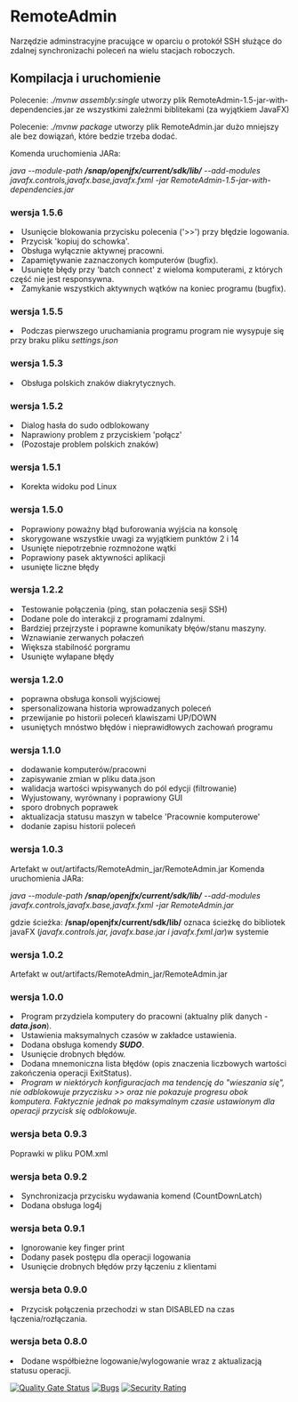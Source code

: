 # RemoteAdmin
Narzędzie adminstracyjne pracujące w oparciu o protokół SSH służące do zdalnej synchronizachi poleceń na wielu stacjach roboczych.

## Kompilacja i uruchomienie
<p>Polecenie: 
<i>./mvnw assembly:single</i>
utworzy plik RemoteAdmin-1.5-jar-with-dependencies.jar ze wszystkimi zależnmi biblitekami (za wyjątkiem JavaFX)
</p>
<p>Polecenie: 
<i>./mvnw package</i>
utworzy plik RemoteAdmin.jar dużo mniejszy ale bez dowiązań, które bedzie trzeba dodać.
</p>

Komenda uruchomienia JARa:
<p>
<i>java --module-path <b>/snap/openjfx/current/sdk/lib/</b> --add-modules javafx.controls,javafx.base,javafx.fxml -jar RemoteAdmin-1.5-jar-with-dependencies.jar</i>
</p>

### wersja 1.5.6
<li>Usunięcie blokowania przycisku polecenia ('>>') przy błędzie logowania.</li>
<li>Przycisk 'kopiuj do schowka'.</li>
<li>Obsługa wyłącznie aktywnej pracowni.</li>
<li>Zapamiętywanie zaznaczonych komputerów (bugfix).</li>
<li>Usunięte błędy przy 'batch connect' z wieloma komputerami, z których część nie jest responsywna.</li>
<li>Zamykanie wszystkich aktywnych wątków na koniec programu (bugfix).</li>

### wersja 1.5.5
<li>Podczas pierwszego uruchamiania programu program nie wysypuje się przy braku pliku <i>settings.json</i></li>

### wersja 1.5.3
<li>Obsługa polskich znaków diakrytycznych.</li>

### wersja 1.5.2
<li>Dialog hasła do sudo odblokowany</li>
<li>Naprawiony problem z przyciskiem 'połącz'</li>
<li>(Pozostaje problem polskich znaków)</li>

### wersja 1.5.1
<li>Korekta widoku pod Linux</li>

### wersja 1.5.0
<li>Poprawiony poważny błąd buforowania wyjścia na konsolę</li>
<li>skorygowane wszystkie uwagi za wyjątkiem punktów 2 i 14</li>
<li>Usunięte niepotrzebnie rozmnożone wątki </li>
<li>Poprawiony pasek aktywności aplikacji</li>
<li> usunięte liczne błędy</li>

### wersja 1.2.2
<li>Testowanie połączenia (ping, stan połaczenia sesji SSH)</li>
<li>Dodane pole do interakcji z programami zdalnymi.</li>
<li>Bardziej przejrzyste i poprawne komunikaty błęów/stanu maszyny.</li>
<li>Wznawianie zerwanych połaczeń</li>
<li>Większa stabilność porgramu</li>
<li>Usunięte wyłapane błędy</li>

### wersja 1.2.0
<li>poprawna obsługa konsoli wyjściowej</li>
<li>spersonalizowana historia wprowadzanych poleceń</li>
<li>przewijanie po historii poleceń klawiszami UP/DOWN</li>
<li>usuniętych mnóstwo błędów i nieprawidłowych zachowań programu</li>


### wersja 1.1.0
<li>dodawanie komputerów/pracowni</li>
<li>zapisywanie zmian w pliku data.json</li>
<li>walidacja wartości wpisywanych do pól edycji (filtrowanie)</li>
<li>Wyjustowany, wyrównany i poprawiony GUI</li>
<li>sporo drobnych poprawek</li>
<li>aktualizacja statusu maszyn w tabelce 'Pracownie komputerowe'</li>
<li>dodanie zapisu historii poleceń</li>

### wersja 1.0.3
Artefakt w out/artifacts/RemoteAdmin_jar/RemoteAdmin.jar
Komenda uruchomienia JARa:
<p>
<i>java --module-path <b>/snap/openjfx/current/sdk/lib/</b> --add-modules javafx.controls,javafx.base,javafx.fxml -jar RemoteAdmin.jar</i>
</p>
gdzie ścieżka: <b>/snap/openjfx/current/sdk/lib/</b>
oznaca ścieżkę do bibliotek javaFX (<i>javafx.controls.jar, javafx.base.jar i javafx.fxml.jar</i>)w systemie 

### wersja 1.0.2
Artefakt w out/artifacts/RemoteAdmin_jar/RemoteAdmin.jar

### wersja 1.0.0
<li>Program przydziela komputery do pracowni (aktualny plik danych - <b><i>data.json</i></b>).</li>
<li>Ustawienia maksymalnych czasów w zakładce ustawienia.</li>
<li>Dodana obsługa komendy <b><i>SUDO</b></i>.</li>
<li>Usunięcie drobnych błędów.</li>
<li>Dodana mnemoniczna lista błędów (opis znaczenia liczbowych wartości zakończenia operacji ExitStatus).</li>
<li><i>Program w niektórych konfiguracjach ma tendencję do "wieszania się", nie odblokowuje przyczisku >> oraz nie pokazuje progresu obok komputera. Faktycznie jednak po maksymalnym czasie ustawionym dla operacji przycisk się odblokowuje.</i></li>

### wersja beta 0.9.3
Poprawki w pliku POM.xml
### wersja beta 0.9.2
<li>Synchronizacja przycisku wydawania komend (CountDownLatch)</li>
<li>Dodana obsługa log4j</li>

### wersja beta 0.9.1
<li>Ignorowanie key finger print</li>
<li>Dodany pasek postępu dla operacji logowania</li>
<li>Usunięcie drobnych błędów przy łączeniu z klientami</li>

### wersja beta 0.9.0
<li>Przycisk połączenia przechodzi w stan DISABLED na czas łączenia/rozłączania.</li>

### wersja beta 0.8.0
<li>Dodane współbieżne logowanie/wylogowanie wraz z aktualizacją statusu operacji.</li>

[![Quality Gate Status](https://sonarcloud.io/api/project_badges/measure?project=PrzemyslawZagraniczny_RemoteAdmin&metric=alert_status)](https://sonarcloud.io/summary/new_code?id=PrzemyslawZagraniczny_RemoteAdmin)
[![Bugs](https://sonarcloud.io/api/project_badges/measure?project=PrzemyslawZagraniczny_RemoteAdmin&metric=bugs)](https://sonarcloud.io/summary/new_code?id=PrzemyslawZagraniczny_RemoteAdmin)
[![Security Rating](https://sonarcloud.io/api/project_badges/measure?project=PrzemyslawZagraniczny_RemoteAdmin&metric=security_rating)](https://sonarcloud.io/summary/new_code?id=PrzemyslawZagraniczny_RemoteAdmin)

